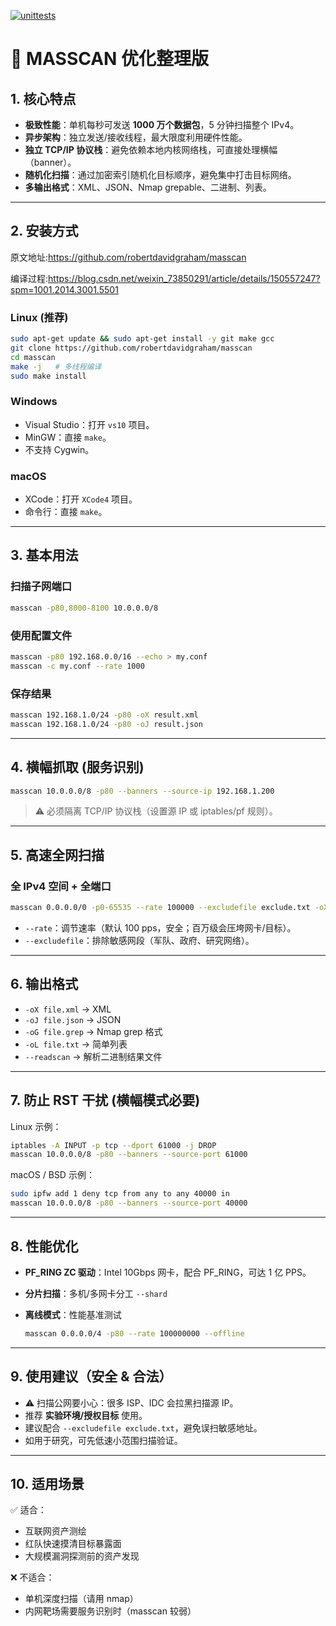 [![unittests](https://github.com/robertdavidgraham/masscan/actions/workflows/unittests.yml/badge.svg?branch=master)](https://github.com/robertdavidgraham/masscan/actions/workflows/unittests.yml/?branch=master)

# 🚀 MASSCAN 优化整理版

## 1. 核心特点

* **极致性能**：单机每秒可发送 **1000 万个数据包**，5 分钟扫描整个 IPv4。
* **异步架构**：独立发送/接收线程，最大限度利用硬件性能。
* **独立 TCP/IP 协议栈**：避免依赖本地内核网络栈，可直接处理横幅（banner）。
* **随机化扫描**：通过加密索引随机化目标顺序，避免集中打击目标网络。
* **多输出格式**：XML、JSON、Nmap grepable、二进制、列表。

---

## 2. 安装方式

原文地址:https://github.com/robertdavidgraham/masscan

编译过程:https://blog.csdn.net/weixin_73850291/article/details/150557247?spm=1001.2014.3001.5501

### Linux (推荐)

```bash
sudo apt-get update && sudo apt-get install -y git make gcc
git clone https://github.com/robertdavidgraham/masscan
cd masscan
make -j   # 多线程编译
sudo make install
```

### Windows

* Visual Studio：打开 `vs10` 项目。
* MinGW：直接 `make`。
* 不支持 Cygwin。

### macOS

* XCode：打开 `XCode4` 项目。
* 命令行：直接 `make`。

---

## 3. 基本用法

### 扫描子网端口

```bash
masscan -p80,8000-8100 10.0.0.0/8
```

### 使用配置文件

```bash
masscan -p80 192.168.0.0/16 --echo > my.conf
masscan -c my.conf --rate 1000
```

### 保存结果

```bash
masscan 192.168.1.0/24 -p80 -oX result.xml
masscan 192.168.1.0/24 -p80 -oJ result.json
```

---

## 4. 横幅抓取 (服务识别)

```bash
masscan 10.0.0.0/8 -p80 --banners --source-ip 192.168.1.200
```

> ⚠️ 必须隔离 TCP/IP 协议栈（设置源 IP 或 iptables/pf 规则）。

---

## 5. 高速全网扫描

### 全 IPv4 空间 + 全端口

```bash
masscan 0.0.0.0/0 -p0-65535 --rate 100000 --excludefile exclude.txt -oX fullscan.xml
```

* `--rate`：调节速率（默认 100 pps，安全；百万级会压垮网卡/目标）。
* `--excludefile`：排除敏感网段（军队、政府、研究网络）。

---

## 6. 输出格式

* `-oX file.xml` → XML
* `-oJ file.json` → JSON
* `-oG file.grep` → Nmap grep 格式
* `-oL file.txt` → 简单列表
* `--readscan`   → 解析二进制结果文件

---

## 7. 防止 RST 干扰 (横幅模式必要)

Linux 示例：

```bash
iptables -A INPUT -p tcp --dport 61000 -j DROP
masscan 10.0.0.0/8 -p80 --banners --source-port 61000
```

macOS / BSD 示例：

```bash
sudo ipfw add 1 deny tcp from any to any 40000 in
masscan 10.0.0.0/8 -p80 --banners --source-port 40000
```

---

## 8. 性能优化

* **PF\_RING ZC 驱动**：Intel 10Gbps 网卡，配合 PF\_RING，可达 1 亿 PPS。
* **分片扫描**：多机/多网卡分工 `--shard`
* **离线模式**：性能基准测试

  ```bash
  masscan 0.0.0.0/4 -p80 --rate 100000000 --offline
  ```

---

## 9. 使用建议（安全 & 合法）

* ⚠️ 扫描公网要小心：很多 ISP、IDC 会拉黑扫描源 IP。
* 推荐 **实验环境/授权目标** 使用。
* 建议配合 `--excludefile exclude.txt`，避免误扫敏感地址。
* 如用于研究，可先低速小范围扫描验证。

---

## 10. 适用场景

✅ 适合：

* 互联网资产测绘
* 红队快速摸清目标暴露面
* 大规模漏洞探测前的资产发现

❌ 不适合：

* 单机深度扫描（请用 nmap）
* 内网靶场需要服务识别时（masscan 较弱）
